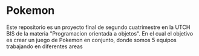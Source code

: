 # Pokemon
Este repositorio es un proyecto final de segundo cuatrimestre en la UTCH BIS de la materia "Programacion orientada a objetos".
En el cual el objetivo es crear un juego de Pokemon en conjunto, donde somos 5 equipos trabajando en diferentes areas
